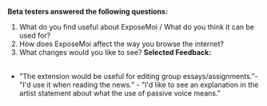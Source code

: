 <b>Beta testers answered the following questions:</b>
1) What do you find useful about ExposeMoi / What do you think it can be used for?
2) How does ExposeMoi affect the way you browse the internet?
3) What changes would you like to see?
<b>Selected Feedback:</b> <br><br>
- "The extension would be useful for editing group essays/assignments."- "I'd use it when reading the news." - "I'd like to see an explanation in the artist statement about what the use of passive voice means." 
